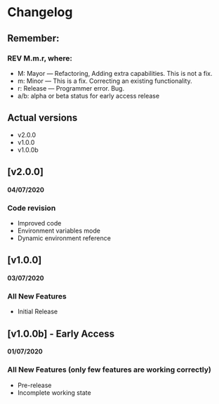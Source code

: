 # Changelog

## Remember:

### REV M.m.r, where:

- M: Mayor — Refactoring, Adding extra capabilities. This is not a fix.
- m: Minor — This is a fix. Correcting an existing functionality.
- r: Release — Programmer error. Bug.
- a/b: alpha or beta status for early access release

## Actual versions

- v2.0.0
- v1.0.0
- v1.0.0b

## [v2.0.0]
#### 04/07/2020
### Code revision
  *  Improved code
  *  Environment variables mode
  *  Dynamic environment reference

## [v1.0.0]
#### 03/07/2020
### All New Features
  *  Initial Release

## [v1.0.0b] - Early Access
#### 01/07/2020
### All New Features (only few features are working correctly)
  *  Pre-release
  *  Incomplete working state